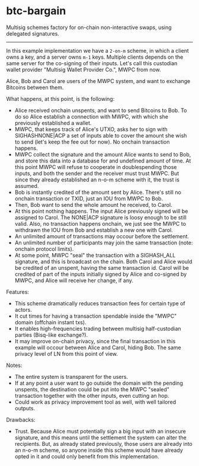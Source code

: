 # btc-bargain

Multisig schemes factory for on-chain non-interactive swaps, using delegated signatures.

---

In this example implementation we have a `2-on-m` scheme, in which a client owns a key, and a server owns `m-1` keys. 
Multiple clients depends on the same server for the co-signing of their inputs. 
Let's call this custodian wallet provider "Multisig Wallet Provider Co.", MWPC from now.

Alice, Bob and Carol are users of the MWPC system, and want to exchange Bitcoins between them.

What happens, at this point, is the following:

- Alice received onchain unspents, and want to send Bitcoins to Bob. To do so Alice establish a connection with MWPC, with which she previously established a wallet. 
- MWPC, that keeps track of Alice's UTXO, asks her to sign with SIGHASHNONE|ACP a set of inputs able to cover the amount she wish to send (let's keep the fee out for now). No onchain transaction happens.
- MWPC collect the signature and the amount Alice wants to send to Bob, and store this data into a database for and undefined amount of time. At this point MWPC will refuse to cooperate in doublespending those inputs, and both the sender and the receiver must trust MWPC. But since they already established an n-o-m scheme with it, the trust is assumed.
- Bob is instantly credited of the amount sent by Alice. There's still no onchain transaction or TXID, just an IOU from MWPC to Bob.
- Then, Bob want to send the whole amount he received, to Carol.
- At this point nothing happens. The input Alice previously signed will be assigned to Carol. The NONE|ACP signature is loosy enough to be still valid. Also, no transaction happens onchain, we just see the MWPC to withdrawn the IOU from Bob and establish a new one with Carol.
- An unlimited amount of transactions may occour before the settlement.
- An unlimited number of participants may join the same transaction (note: onchain protocol limits).
- At some point, MWPC "seal" the transaction with a SIGHASH_ALL signature, and this is broadcast on the chain. Both Carol and Alice would be credited of an unspent, having the same transaction id. Carol will be credited of part of the inputs initially signed by Alice and co-signed by MWPC, and Alice will receive her change, if any.

Features:

- This scheme dramatically reduces transaction fees for certain type of actors.
- It cut times for having a transaction spendable inside the "MWPC" domain (offchain instant txs).
- It enables high-frequencies trading between multisig half-custodian parties (Bisq-like exchange?).
- It may improve on-chain privacy, since the final transaction in this example will occour between Alice and Carol, hiding Bob. The same privacy level of LN from this point of view.

Notes:

- The entire system is transparent for the users.
- If at any point a user want to go outside the domain with the pending unspents, the destination could be put into the MWPC "sealed" transaction together with the other inputs, even cutting an hop.
- Could work as privacy improvement tool as well, with well tailored outputs.

Drawbacks:

- Trust. Because Alice must potentially sign a big input with an insecure signature, and this means until the settlement the system can alter the recipients. But, as already stated previously, those users are already into an n-o-m scheme, so anyone inside this scheme would have already opted in it and could only benefit from this implementation.
